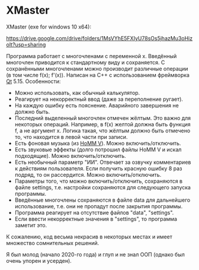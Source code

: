 # XMaster
XMaster (exe for windows 10 x64):

https://drive.google.com/drive/folders/1MsVYhE5FXIyU78sOs5jhazMu3oHizoIt?usp=sharing

Программа работает с многочленами с переменной x.  Введённый многочлен приводится к стандартному виду и сохраняется. С сохранёнными многочленами можно производит различные операции (в том числе f(x); f'(x)).
Написан на C++ с использованием фреймворка <a href="https://ru.wikipedia.org/wiki/Qt">Qt</a> 5.15.
Особенности:
- Можно использовать, как обычный калькулятор.
- Реагирует на некорректный ввод (даже за переполнение ругает).
- На каждую ошибку есть пояснение. Аварийного завершения не должно быть.
- Последний выделенный многочлен отмечен жёлтым. Это важно для некоторых операций. Например, в f(x) желтой должна быть функция f, а не аргумент x. Логика такая, что жёлтым должно быть отмечено то, что находится в левой части при записи.
- Есть фоновая музыка (из <a href="https://ru.wikipedia.org/wiki/Heroes_of_Might_and_Magic_V">HoMM V</a>). Можно включить/отключить.
- Есть звуковые эффекты (долго потрошил файлы HoMM V и искал подходящие). Можно включить/отключить.
- Есть необычный параметр "ИИ". Отвечает за озвучку комментариев к действиям пользователя. Если получить красную ошибку 8 раз подряд, то он рассердится. Можно включить/отключить.
- Параметры того, что можно включить/отключить, сохраняются в файле settings, т.е. настройки сохраняются для следующего запуска программы.
- Введённые многочлены сохраняются в файле data для дальнейшего использование, т.е. они не пропадут после закрытия программы.
- Программа реагирует на отсутствие файлов "data", "settings".
- Если ввести некорректные значения в "settings", то программа заметит это.

К сожалению, код весьма некрасив в некоторых местах и имеет множество сомнительных решений.

Я был молод (начало 2020-го года) и глуп и не знал ООП (однако был очень упорен и усерден).
